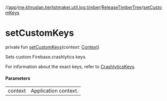 //[app](../../../index.md)/[me.khruslan.tierlistmaker.util.log.timber](../index.md)/[ReleaseTimberTree](index.md)/[setCustomKeys](set-custom-keys.md)

# setCustomKeys

private fun [setCustomKeys](set-custom-keys.md)(context: [Context](https://developer.android.com/reference/kotlin/android/content/Context.html))

Sets custom Firebase.crashlytics keys.

For information about the exact keys, refer to [CrashlyticsKeys](../../me.khruslan.tierlistmaker.util.log/-crashlytics-keys/index.md).

#### Parameters

| | |
|---|---|
| context | Application context. |
